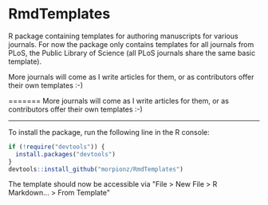 RmdTemplates
============

R package containing templates for authoring manuscripts for various journals. 
For now the package only contains templates for all journals from PLoS, the 
Public Library of Science (all PLoS journals share the same basic template). 

More journals will come as I write articles for them, or as contributors offer 
their own templates :-)

=======
More journals will come as I write articles for them, or as contributors offer 
their own templates :-) 

---

To install the package, run the following line in the R console: 

```R
if (!require("devtools")) {
  install.packages("devtools")
}
devtools::install_github("morpionz/RmdTemplates")
``` 

The template should now be accessible via "File > New File > R Markdown... > 
From Template"